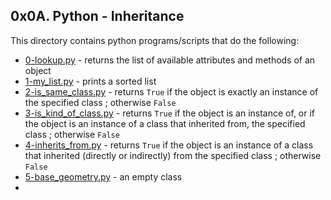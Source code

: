 ## 0x0A. Python - Inheritance
This directory contains python programs/scripts that do the following:
- [0-lookup.py](0-lookup.py) - returns the list of available attributes and methods of an object
- [1-my_list.py](1-my_list.py) - prints a sorted list
- [2-is_same_class.py](2-is_same_class.py) - returns `True` if the object is exactly an instance of the specified class ; otherwise `False`
- [3-is_kind_of_class.py](3-is_kind_of_class.py) - returns `True` if the object is an instance of, or if the object is an instance of a class that inherited from, the specified class ; otherwise `False`
- [4-inherits_from.py](4-inherits_from.py) - returns `True` if the object is an instance of a class that inherited (directly or indirectly) from the specified class ; otherwise `False`
- [5-base_geometry.py](5-base_geometry.py) - an empty class
-
